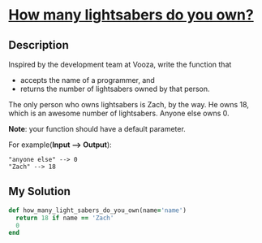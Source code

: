 # [How many lightsabers do you own?](https://www.codewars.com/kata/51f9d93b4095e0a7200001b8)

## Description
Inspired by the development team at Vooza, write the function that

* accepts the name of a programmer, and
* returns the number of lightsabers owned by that person.

The only person who owns lightsabers is Zach, by the way. He owns 18, which is an awesome number of lightsabers. 
Anyone else owns 0.

**Note**: your function should have a default parameter.

For example(**Input --> Output**):

```
"anyone else" --> 0
"Zach" --> 18
```

## My Solution
```ruby
def how_many_light_sabers_do_you_own(name='name')
  return 18 if name == 'Zach'
  0
end
```
